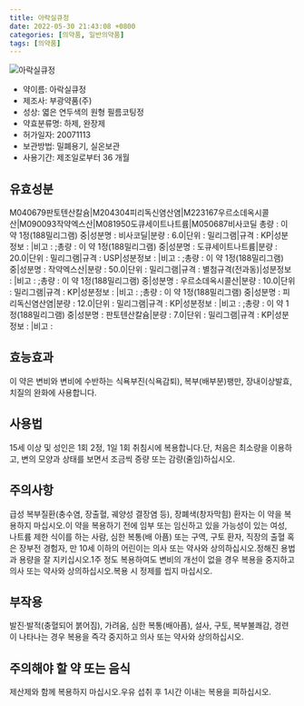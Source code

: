 ```yaml
---
title: 아락실큐정
date: 2022-05-30 21:43:08 +0800
categories: [의약품, 일반의약품]
tags: [의약품]
---
```

![아락실큐정](https://nedrug.mfds.go.kr/pbp/cmn/itemImageDownload/1MxVpq4AKtw)

- 약이름: 아락실큐정
- 제조사: 부광약품(주)
- 성상: 엷은 연두색의 원형 필름코팅정
- 약효분류명: 하제, 완장제
- 허가일자: 20071113
- 보관방법: 밀폐용기, 실온보관
- 사용기간: 제조일로부터 36 개월
## 유효성분
M040679판토텐산칼슘|M204304피리독신염산염|M223167우르소데옥시콜산|M090093작약엑스산|M081950도큐세이트나트륨|M050687비사코딜
총량 : 이 약 1정(188밀리그램) 중|성분명 : 비사코딜|분량 : 6.0|단위 : 밀리그램|규격 : KP|성분정보 : |비고 : ;총량 : 이 약 1정(188밀리그램) 중|성분명 : 도큐세이트나트륨|분량 : 20.0|단위 : 밀리그램|규격 : USP|성분정보 : |비고 : ;총량 : 이 약 1정(188밀리그램) 중|성분명 : 작약엑스산|분량 : 50.0|단위 : 밀리그램|규격 : 별첨규격(전과동)|성분정보 : |비고 : ;총량 : 이 약 1정(188밀리그램) 중|성분명 : 우르소데옥시콜산|분량 : 10.0|단위 : 밀리그램|규격 : KP|성분정보 : |비고 : ;총량 : 이 약 1정(188밀리그램) 중|성분명 : 피리독신염산염|분량 : 12.0|단위 : 밀리그램|규격 : KP|성분정보 : |비고 : ;총량 : 이 약 1정(188밀리그램) 중|성분명 : 판토텐산칼슘|분량 : 7.0|단위 : 밀리그램|규격 : KP|성분정보 : |비고 :
## 효능효과
이 약은 변비와 변비에 수반하는 식욕부진(식욕감퇴), 복부(배부분)팽만, 장내이상발효, 치질의 완화에 사용합니다.
## 사용법
15세 이상 및 성인은 1회 2정, 1일 1회 취침시에 복용합니다.단, 처음은 최소량을 이용하고, 변의 모양과 상태를 보면서 조금씩 증량 또는 감량(줄임)하십시오.
## 주의사항
급성 복부질환(충수염, 장출혈, 궤양성 결장염 등), 장폐색(창자막힘) 환자는 이 약을 복용하지 마십시오.이 약을 복용하기 전에 임부 또는 임신하고 있을 가능성이 있는 여성, 나트륨 제한 식이를 하는 사람, 심한 복통(배 아픔) 또는 구역, 구토 환자, 직장의 출혈 혹은 장부전 경험자, 만 10세 이하의 어린이는 의사 또는 약사와 상의하십시오.정해진 용법과 용량을 잘 지키십시오.1주 정도 복용하여도 변비의 개선이 없을 경우 복용을 중지하고 의사 또는 약사와 상의하십시오.복용 시 정제를 씹지 마십시오.
## 부작용
발진·발적(충혈되어 붉어짐), 가려움, 심한 복통(배아픔), 설사, 구토, 복부불쾌감, 경련이 나타나는 경우 복용을 즉각 중지하고 의사 또는 약사와 상의하십시오.
## 주의해야 할 약 또는 음식
제산제와 함께 복용하지 마십시오.우유 섭취 후 1시간 이내는 복용을 피하십시오.

